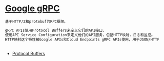 # [Google gRPC](https://grpc.io/) 
```md
基于HTTP/2和protobuf的RPC框架。
```
```md
gRPC APIs使用Protocol Buffers来定义它们的API接口，
使用API Service Configuration来定义他们的API服务，包括HTTP映射，日志和监控。
HTTP映射这个特性被Google APIs和Cloud Endpoints gRPC APIs使用，用于JSON/HTTP和Protocol Buffers/RPC之间的转码。
```

## 
* [Protocol Buffers](protobuf/README.md)
